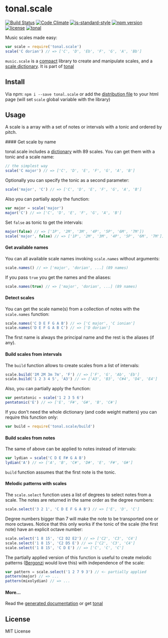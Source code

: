 # tonal.scale

[![Build Status](https://travis-ci.org/danigb/tonal.svg?branch=master)](https://travis-ci.org/danigb/tonal.scale)
[![Code Climate](https://codeclimate.com/github/danigb/tonal.scale/badges/gpa.svg)](https://codeclimate.com/github/danigb/tonal.scale)
[![js-standard-style](https://img.shields.io/badge/code%20style-standard-brightgreen.svg?style=flat)](https://github.com/feross/standard)
[![npm version](https://img.shields.io/npm/v/tonal.scale.svg)](https://www.npmjs.com/package/tonal.scale)
[![license](https://img.shields.io/npm/l/tonal.scale.svg)](https://www.npmjs.com/package/tonal.scale)
[![tonal](https://img.shields.io/badge/lib-tonal-yellow.svg)](https://www.npmjs.com/package/tonal)

Music scales made easy:

```js
var scale = require('tonal.scale')
scale('C dorian') // => ['C', 'D', 'Eb', 'F', 'G', 'A', 'Bb']
```
`music.scale` is a [compact](https://rawgit.com/danigb/tonal.scale/master/dist/disc.html) library to create and manipulate scales, and a [scale dictionary](). It is part of [tonal](https://www.npmjs.com/package/tonal)

## Install

Via npm: `npm i --save tonal.scale` or add the [distribution file](https://raw.githubusercontent.com/danigb/tonal.scale/master/dist/tonal.scale.min.js) to your html page (will set `scale` global variable with the library)

## Usage

A scale is a array with a set of notes or intervals with a tonic and ordered by pitch.

#### Get scale by name

tonal.scale includes a [dictionary](https://github.com/danigb/tonal.scale/blob/master/lib/scales.json) with 89 scales. You can get them with a tonic and a scale name:

```js
// the simplest way
scale('C major') // => ['C', 'D', 'E', 'F', 'G', 'A', 'B']
```

Optionally you can specify the tonic as a second parameter:

```js
scale('major', 'C') // => ['C', 'D', 'E', 'F', 'G', 'A', 'B']
```

Also you can partially apply the function:

```js
var major = scale('major')
major('C') // => ['C', 'D', 'E', 'F', 'G', 'A', 'B']
```

Set `false` as tonic to get the intervals:

```js
major(false) // => ['1P', '2M', '3M', '4P', '5P', '6M', '7M'])
scale('major', false) // => ['1P', '2M', '3M', '4P', '5P', '6M', '7M'])
```

#### Get available names

You can all available scale names invoking `scale.names` without arguments:

```js
scale.names() // => ['major', 'dorian', ...] (89 names)
```

If you pass `true` you get the names and the aliases:

```js
scale.names(true) // => ['major', 'dorian', ...] (89 names)
```

#### Detect scales

You can get the scale name(s) from a collection of notes with the `scale.names` function:

```js
scale.names('C D E F G A B') // => ['C major', 'C ionian']
scale.names('D E F G A B C') // => ['D dorian']
```

The first name is always the principal name and the rest is the aliases (if any).

#### Build scales from intervals

The `build` function allows to create scales from a list of intervals:

```js
scale.build('1M 2M 3m 7m', 'F') // => ['F', 'G', 'Ab', 'Eb']
scale.build('1 2 3 4 5', 'A3') // => ['A3', 'B3', 'C#4', 'D4', 'E4']
```

Also, you can partially apply the function:

```js
var pentatonic = scale('1 2 3 5 6')
pentatonic('E') // => ['E', 'F#', 'G#', 'B', 'C#']
```

If you don't need the whole dictionary (and code weight matters) you can require this function only:

```js
var build = require('tonal.scale/build')
```

#### Build scales from notes

The same of above can be applied to notes instead of intervals:

```js
var lydian = scale('C D E F# G A B')
lydian('A') // => ['A', 'B', 'C#', 'D#', 'E', 'F#', 'G#']
```

`build` function assumes that the first note is the tonic.

#### Melodic patterns with scales

The `scale.select` function uses a list of degrees to select notes from a scale. The notes are returned in the same order as the degree numbers:

```js
scale.select('3 2 1', 'C D E F G A B') // => ['E', 'D', 'C']
```

Degree numbers bigger than 7 will make the note to be transported one or more octaves. Notice that this only works if the tonic of the scale (the first note) have an explicit octave number:

```js
scale.select('1 8 15', 'C2 D2 E2') // => ['C2', 'C3', 'C4']
scale.select('1 8 15', 'C2 D5 E') // => ['C2', 'C3', 'C4']
scale.select('1 8 15', 'C D E') // => ['C', 'C', 'C']
```

The partially applied version of this function is useful to create melodic patterns ([Bergonzi](http://www.amazon.com/Melodic-Structures-Jerry-Bergonzi/dp/B000FSVJEI) would love this) with independence of the scale:

```js
var pattern = scale.select('1 2 7 9 3') // <- partially applied
pattern(major) // => ...
pattern(mixolydian) // => ...
```

#### More...

Read the [generated documentation](https://github.com/danigb/tonal.scale/blob/master/API.md) or get [tonal](https://www.npmjs.com/package/tonal)

## License

MIT License
